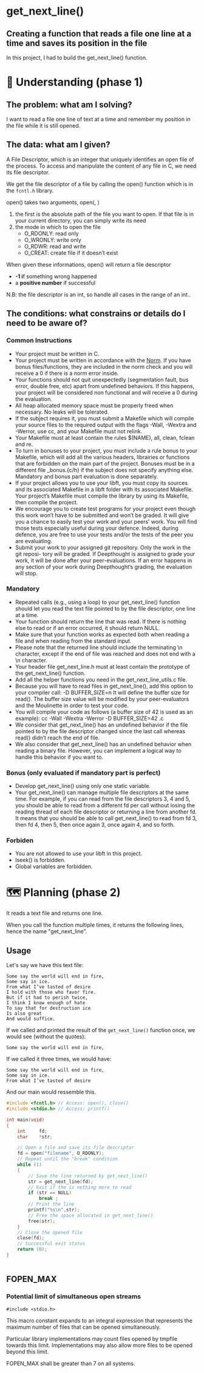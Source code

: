 # get_next_line()
## Creating a function that reads a file one line at a time and saves its position in the file
In this project, I had to build the get_next_line() function.

# 🤔 Understanding (phase 1)
## The problem: what am I solving?
I want to read a file one line of text at a time and remember my position in 
the file while it is still opened.

## The data: what am I given?
A File Descriptor, which is an integer that uniquely identifies an open file of the process.
To access and manipulate the content of any file in C, we need its file descriptor. 

We get the file descriptor of a file by calling the open() function which is 
in the <code>fcntl.h</code> library.

open() takes two arguments, open(<filename>, <mode>)
1. the first is the absolute path of the file you want to open. If that file is 
in your current directory, you can simply write its need
2. the mode in which to open the file
	- O_RDONLY: read only
	- O_WRONLY: write only
	- O_RDWR: read and write
	- O_CREAT: create file if it doesn’t exist

When given these informations, open() will return a file descriptor
- **-1 i**f something wrong happened
- a **positive number** if successful

N.B: the file descriptor is an int, so handle all cases in the range of an int..

## The conditions: what constrains or details do I need to be aware of?
### Common Instructions
- Your project must be written in C.
- Your project must be written in accordance with the [Norm](https://github.com/rurangiza/norm/blob/main/The%20Norm%20v3.pdf). If you have bonus
files/functions, they are included in the norm check and you will receive a 0 if there
is a norm error inside.
- Your functions should not quit unexpectedly (segmentation fault, bus error, double
free, etc) apart from undefined behaviors. If this happens, your project will be
considered non functional and will receive a 0 during the evaluation.
- All heap allocated memory space must be properly freed when necessary. No leaks
will be tolerated.
- If the subject requires it, you must submit a Makefile which will compile your
source files to the required output with the flags -Wall, -Wextra and -Werror, use
cc, and your Makefile must not relink.
- Your Makefile must at least contain the rules $(NAME), all, clean, fclean and
re.
- To turn in bonuses to your project, you must include a rule bonus to your Makefile,
which will add all the various headers, librairies or functions that are forbidden on
the main part of the project. Bonuses must be in a different file _bonus.{c/h} if
the subject does not specify anything else. Mandatory and bonus part evaluation
is done separately.
- If your project allows you to use your libft, you must copy its sources and its
associated Makefile in a libft folder with its associated Makefile. Your project’s
Makefile must compile the library by using its Makefile, then compile the project.
- We encourage you to create test programs for your project even though this work
won’t have to be submitted and won’t be graded. It will give you a chance
to easily test your work and your peers’ work. You will find those tests especially
useful during your defence. Indeed, during defence, you are free to use your tests
and/or the tests of the peer you are evaluating.
- Submit your work to your assigned git repository. Only the work in the git reposi-
tory will be graded. If Deepthought is assigned to grade your work, it will be done 
after your peer-evaluations. If an error happens in any section of your work during
Deepthought’s grading, the evaluation will stop.

### Mandatory
- Repeated calls (e.g., using a loop) to your get_next_line() function should let
you read the text file pointed to by the file descriptor, one line at a time.
- Your function should return the line that was read.
If there is nothing else to read or if an error occurred, it should return NULL.
- Make sure that your function works as expected both when reading a file and when
reading from the standard input.
- Please note that the returned line should include the terminating \n character,
except if the end of file was reached and does not end with a \n character.
- Your header file get_next_line.h must at least contain the prototype of the
get_next_line() function.
- Add all the helper functions you need in the get_next_line_utils.c file.
- Because you will have to read files in get_next_line(), add this option to your
compiler call: -D BUFFER_SIZE=n
It will define the buffer size for read().
The buffer size value will be modified by your peer-evaluators and the Moulinette
in order to test your code.
- You will compile your code as follows (a buffer size of 42 is used as an example):
cc -Wall -Wextra -Werror -D BUFFER_SIZE=42 <files>.c
- We consider that get_next_line() has an undefined behavior if the file pointed to
by the file descriptor changed since the last call whereas read() didn’t reach the
end of file.
- We also consider that get_next_line() has an undefined behavior when reading
a binary file. However, you can implement a logical way to handle this behavior if
you want to.

### Bonus (only evaluated if mandatory part is perfect)
- Develop get_next_line() using only one static variable.
- Your get_next_line() can manage multiple file descriptors at the same time.
For example, if you can read from the file descriptors 3, 4 and 5, you should be
able to read from a different fd per call without losing the reading thread of each
file descriptor or returning a line from another fd.
It means that you should be able to call get_next_line() to read from fd 3, then
fd 4, then 5, then once again 3, once again 4, and so forth.

### Forbiden
- You are not allowed to use your libft in this project.
- lseek() is forbidden.
- Global variables are forbidden.

# 🗺️ Planning (phase 2)

It reads a text file and returns one line. 

When you call the function multiple times, it returns the following lines,
hence the name "get_next_line".

## Usage
Let's say we have this text file:
```
Some say the world will end in fire,
Some say in ice.
From what I’ve tasted of desire
I hold with those who favor fire.
But if it had to perish twice,
I think I know enough of hate
To say that for destruction ice
Is also great
And would suffice.
```
If we called and printed the result of the <code>get_next_line()</code> 
function once, we would see (without the quotes):

	Some say the world will end in fire,

If we called it three times, we would have:

	Some say the world will end in fire,
	Some say in ice.
	From what I’ve tasted of desire

And our main would ressemble this.

```C
#include <fcntl.h> // Access: open(), close()
#include <stdio.h> // Access: printf()

int main(void)
{
	int		fd;
	char	*str;

	// Open a file and save its file descriptor
	fd = open("filename", O_RDONLY);
	// Repeat until the "break" condition
	while (1)
	{
		// Save the line returned by get_next_line()
		str = get_next_line(fd);
		// Exit if the is nothing more to read
		if (str == NULL)
			break ;
		// Print the line
		printf("%s\n",str);
		// Free the space allocated in get_next_line()
		free(str);
	}
	// Close the opened file
	close(fd);
	// Successful exit status
	return (0);
}
```
```

```

## FOPEN_MAX
### Potential limit of simultaneous open streams
```
#include <stdio.h>
```
This macro constant expands to an integral expression that represents the maximum number of files that can be opened simultaneously.

Particular library implementations may count files opened by tmpfile towards this limit. Implementations may also allow more files to be opened beyond this limit.

FOPEN_MAX shall be greater than 7 on all systems.
